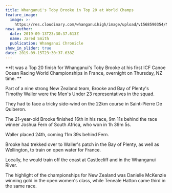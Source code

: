 ```yaml
---
title: Whanganui's Toby Brooke in Top 20 at World Champs
feature_image:
  image: >-
    https://res.cloudinary.com/whanganuihigh/image/upload/v1568590354/News/Toby_Brooke.Chron_14.9.19_top_20_world_champs.jpg
news_author:
  date: 2019-09-13T23:30:37.613Z
  name: Jared Smith
  publication: Whanganui Chronicle
show_in_slider: true
date: 2019-09-15T23:30:37.638Z
---
```

**It was a Top 20 finish for Whanganui's Toby Brooke at his first ICF Canoe Ocean Racing World Championships in France, overnight on Thursday, NZ time.**

Part of a nine strong New Zealand team, Brooke and Bay of Plenty's Timothy Waller were the Men's Under 23 representatives in the squad.

They had to face a tricky side-wind on the 22km course in Saint-Pierre De Quiberon.

The 21-year-old Brooke finished 16th in his race, 9m 11s behind the race winner Joshua Fern of South Africa, who won in 1h 39m 5s.

Waller placed 24th, coming 11m 39s behind Fern.

Brooke had trekked over to Waller's patch in the Bay of Plenty, as well as Wellington, to train on open water for France.

Locally, he would train off the coast at Castlecliff and in the Whanganui River.

The highlight of the championships for New Zealand was Danielle McKenzie winning gold in the open women's class, while Teneale Hatton came third in the same race.
